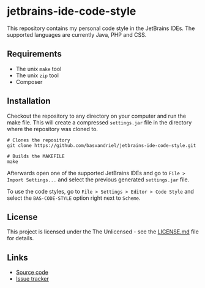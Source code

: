 # jetbrains-ide-code-style

This repository contains my personal code style in the JetBrains IDEs.
The supported languages are currently Java, PHP and CSS.

## Requirements

* The unix `make` tool
* The unix `zip` tool
* Composer

## Installation

Checkout the repository to any directory on your computer and run the make file.
This will create a compressed `settings.jar` file in the directory where the repository was cloned to.

```shell
# Clones the repository
git clone https://github.com/basvandriel/jetbrains-ide-code-style.git

# Builds the MAKEFILE
make
```

Afterwards open one of the supported JetBrains IDEs
and go to `File > Import Settings...` and select the previous generated `settings.jar` file.

To use the code styles, go to `File > Settings > Editor > Code Style` and select the `BAS-CODE-STYLE` option right next to `Scheme`. 

## License

This project is licensed under the The Unlicensed - see the [LICENSE.md](LICENSE.md) file for details.

## Links
* [Source code](https://github.com/basvandriel/jetbrains-ide-code-style)
* [Issue tracker](https://github.com/basvandriel/jetbrains-ide-code-style/issues)

